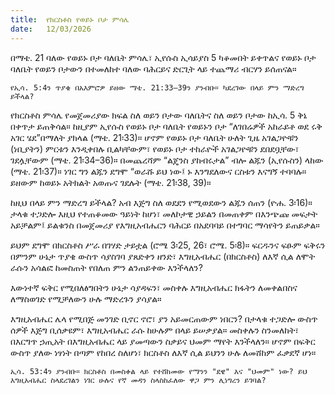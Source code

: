 ```yaml
---
title:  የክርስቶስ የወይኑ ቦታ ምሳሌ
date:   12/03/2026
---
```


በማቴ. 21 ባለው የወይኑ ቦታ ባለቤት ምሳሌ፣ ኢየሱስ ኢሳይያስ 5 ካቆመበት ይቀጥልና የወይኑ ቦታ ባለቤት የወይን ቦታውን በተመለከተ ባለው ባሕርይና ድርጊት ላይ ተጨማሪ ብርሃን ይሰጠናል።

`የኢሳ. 5:4ን ጥያቄ በአእምሮዎ ይዘው ማቴ. 21:33–39ን ያንብቡ። ካደረገው በላይ ምን ማድረግ ይችላል?`

የክርስቶስ ምሳሌ የመጀመሪያው ክፍል ስለ ወይን ቦታው ባለቤትና ስለ ወይን ቦታው ከኢሳ. 5 ቅኔ በቀጥታ ይጠቅሳል። ከዚያም ኢየሱስ የወይኑ ቦታ ባለቤት የወይኑን ቦታ “ለገበሬዎች አከራይቶ ወደ ሩቅ አገር ሄደ”በማለት ያክላል (ማቴ. 21፡33)። ሆኖም የወይኑ ቦታ ባለቤት ሁለት ጊዜ አገልጋዮቹን (ነቢያትን) ምርቱን እንዲቀበሉ ቢልካቸውም፣ የወይኑ ቦታ ተከራዮች አገልጋዮቹን ደበደቧቸው፣ ገደሏቸውም (ማቴ. 21፡34–36)። በመጨረሻም “ልጄንስ ያከብሩታል” ብሎ ልጁን (ኢየሱስን) ላከው (ማቴ. 21፡37)። ነገር ግን ልጁን ደግሞ “ወራሹ ይህ ነው፤ ኑ እንግደለውና ርስቱን እናግኝ ተባባሉ። ይዘውም ከወይኑ አትክልት አወጡና ገደሉት (ማቴ. 21፡38, 39)።

ከዚህ በላይ ምን ማድረግ ይችላል? አብ እጅግ ስለ ወደደን የሚወደውን ልጁን ሰጠን (ዮሐ. 3፡16)። ታላቁ ተጋድሎ እዚህ የተጠቆመው ዓይነት ከሆነ፣ መለኮታዊ ኃይልን በመጠቀም በእንጭጩ መፍታት አይቻልም፤ ይልቁንስ በመጀመሪያ የእግዚአብሔርን ባሕርይ በአደባባይ በተግባር ማሳየትን ይጠይቃል።

ይህም ደግሞ በክርስቶስ ሥራ በገሃድ ታይቷል (ሮሜ 3፡25, 26፣ ሮሜ. 5፡8)። ፍርዱንና ፍፁም ፍቅሩን በምንም ሁኔታ ጥያቄ ውስጥ ሳያስገባ ያጸድቀን ዘንድ፣ እግዚአብሔር (በክርስቶስ) ለእኛ ሲል ለሞት ራሱን አሳልፎ ከመስጠት የበለጠ ምን ልንጠይቀው እንችላለን?

እውነተኛ ፍቅር የሚበለፅግበትን ሁኔታ ሳያዳፍን፣ መስቀሉ እግዚአብሔር ክፋትን ለመቀልበስና ለማስወገድ የሚቻለውን ሁሉ ማድረጉን ያሳያል።

እግዚአብሔር ሌላ የሚበጅ መንገድ ቢኖር ኖሮ፣ ያን አይመርጠውም ነበርን? በታላቁ ተጋድሎ ውስጥ ሰዎች እጅግ ቢሰቃዩም፣ እግዚአብሔር ራሱ ከሁሉም በላይ ይሠቃያል። መስቀሉን ስንመለከት፣ በእርግጥ ኃጢአት በእግዚአብሔር ላይ ያመጣውን ስቃይና ህመም ማየት እንችላለን። ሆኖም በፍቅር ውስጥ ያለው ነፃነት በጣም የከበረ ስለሆነ፣ ክርስቶስ ለእኛ ሲል ይህንን ሁሉ ለመሸከም ፈቃደኛ ሆነ።

`ኢሳ. 53:4ን ያንብቡ። ክርስቶስ በመስቀል ላይ የተሸከመው የማንን "ደዌ" እና "ህመም" ነው? ይህ እግዚአብሔር ስላደረገልን ነገር ሁሉና የኛ መዳን ስላስከፈለው ዋጋ ምን ሊነግረን ይገባል?`